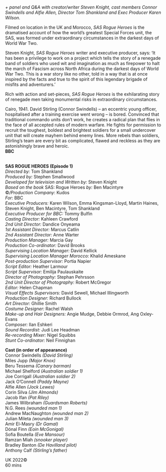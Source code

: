 

_+ panel and Q&A with creator/writer Steven Knight, cast members  Connor Swindells and Alfie Allen, Director Tom Shankland and  Exec Producer Karen Wilson._

Filmed on location in the UK and Morocco, _SAS Rogue Heroes_ is the dramatised account of how the world’s greatest Special Forces unit, the SAS, was formed under extraordinary circumstances in the darkest days of  World War Two.

Steven Knight, _SAS Rogue Heroes_ writer and executive producer, says: ‘It has been a privilege to work on a project which tells the story of a renegade band of soldiers who used wit and imagination as much as firepower to halt the march of Fascism across North Africa during the darkest days of World War Two. This is a war story like no other, told in a way that is at once inspired by the facts and true to the spirit of this legendary brigade of misfits and adventurers.’

Rich with action and set-pieces, _SAS Rogue Heroes_ is the exhilarating story of renegade men taking monumental risks in extraordinary circumstances.

Cairo, 1941. David Stirling (Connor Swindells) – an eccentric young officer, hospitalised after a training exercise went wrong – is bored. Convinced that traditional commando units don’t work, he creates a radical plan that flies in the face of all accepted rules of modern warfare. He fights for permission to recruit the toughest, boldest and brightest soldiers for a small undercover unit that will create mayhem behind enemy lines. More rebels than soldiers, Stirling’s team are every bit as complicated, flawed and reckless as they are astonishingly brave and heroic.  
**BBC**
<br><br>

**SAS ROGUE HEROES (Episode 1)**<br>
_Directed by:_ Tom Shankland<br>
_Produced by:_ Stephen Smallwood<br>
_Developed for television and Written by:_ Steven Knight<br>
_Based on the book_ SAS: Rogue Heroes _by:_ Ben Macintyre<br>
©_/Production Company_: Kudos<br>
_For:_ BBC<br>
_Executive Producers:_ Karen Wilson,  Emma Kingsman-Lloyd, Martin Haines,  
Steven Knight, Ben Macintyre, Tom Shankland<br>
_Executive Producer for BBC:_ Tommy Bulfin<br>
_Casting Director:_ Kahleen Crawford<br>
_2nd Unit Director:_ Dandice Onyeama<br>
_1st Assistant Director:_ Marcus Catlin<br>
_2nd Assistant Director:_ Anne Warter<br>
_Production Manager:_ Marcia Gay<br>
_Production Co-ordinator:_ David Brooks<br>
_Supervising Location Manager:_ David Kellick<br>
_Supervising Location Manager Morocco:_ Khalid Ameskane<br>
_Post-production Supervisor:_ Portia Napier<br>
_Script Editor:_ Heather Larmour<br>
_Script Supervisor:_ Emilija Paulauskaite<br>
_Director of Photography:_ Stephan Pehrsson<br>
_2nd Unit Director of Photography:_ Robert McGregor<br>
_Editor:_ Helen Chapman<br>
_Visual Effects Supervisors:_ David Sewell,  Michael Illingworth<br>
_Production Designer:_ Richard Bullock<br>
_Art Director:_ Ghillie Smith<br>
_Costume Designer:_ Rachel Walsh<br>
_Make-up and Hair Designers:_ Angie Mudge,  Debbie Ormrod, Ang Oxley-Evans<br>
_Composer:_ Ilan Eshkeri<br>
_Sound Recordist:_ Judi Lee Headman<br>
_Re-recording Mixer:_ Nigel Squibbs<br>
_Stunt Co-ordinator:_ Neil Finnighan<br>

**Cast (in order of appearance)**<br>
Connor Swindells _(David Stirling)_<br>
Miles Jupp _(Major Knox)_<br>
Beru Tessema _(Canary barman)_<br>
Michael Shelford _(Australian soldier 1)_<br>
Joe Corrigall _(Australian soldier 2)_<br>
Jack O’Connell _(Paddy Mayne)_<br>
Alfie Allen _(Jock Lewes)_<br>
Corin Silva _(Jim Almonds)_<br>
Jacob Ifan _(Pat Riley)_<br>
James Wilbraham _(Guardsman Roberts)_<br>
N.G. Rees _(wounded man 1)_<br>
Andrew MacNaughton _(wounded man 2)_<br>
Julian Mileta _(wounded man 3)_<br>
Amir El-Masry _(Dr Gamal)_<br>
Dónal Finn _(Eoin McGonigal)_<br>
Sofia Boutella _(Eve Mansour)_<br>
Ramzan Miah _(snooker player)_<br>
Bradley Banton _(De Havilland pilot)_<br>
Anthony Calf _(Stirling’s father)_<br>

UK 2022©<br>
60 mins<br>
<br>
<!--stackedit_data:
eyJoaXN0b3J5IjpbLTk0NjMzOTYyNF19
-->